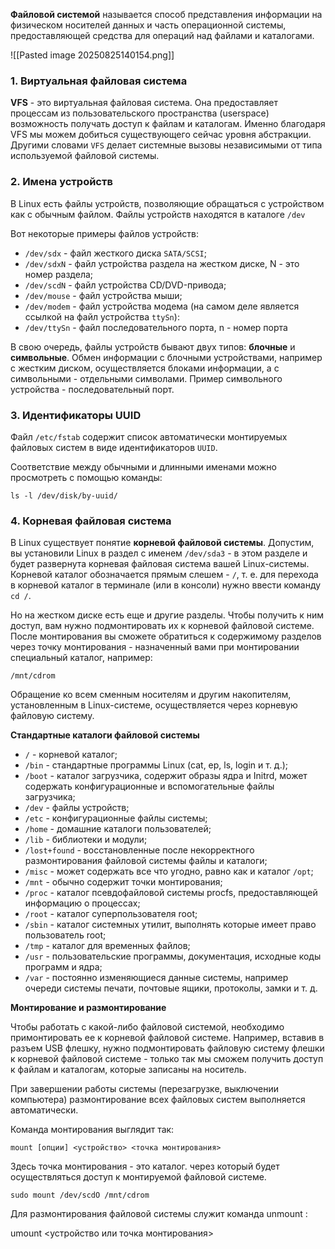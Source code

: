 
**Файловой системой** называется способ представления информации на физическом носителей данных и часть операционной системы, предоставляющей средства для операций над файлами и каталогами.

![[Pasted image 20250825140154.png]]

### 1. Виртуальная файловая система

**VFS** - это виртуальная файловая система. Она предоставляет процессам из пользовательского пространства (userspace) возможность получать доступ к файлам и каталогам. Именно благодаря VFS мы можем добиться существующего сейчас уровня абстракции. Другими словами `VFS` делает системные вызовы независимыми от типа используемой файловой системы.

### 2. Имена устройств

В Linux есть файлы устройств, позволяющие обращаться с устройством
как с обычным файлом. Файлы устройств находятся в каталоге `/dev` 

Вот некоторые примеры файлов устройств:

- `/dev/sdx` - файл жесткого диска `SAТA/SCSI`;
- `/dev/sdxN` - файл устройства раздела на жестком диске, N - это номер раздела;
- `/dev/scdN` - файл устройства СD/DVD-привода;
- `/dev/mouse` - файл устройства мыши;
- `/dev/modem` - файл устройства модема (на самом деле является ссылкой на файл устройства `ttySn`):
- `/dev/ttySn` - файл последовательного порта, n - номер порта

В свою очередь, файлы устройств бывают двух типов: **блочные** и **символьные**. Обмен информации с блочными устройствами, например с жестким диском, осуществляется блоками информации, а с символьными - отдельными символами. Пример символьного устройства - последовательный порт.

### 3. Идентификаторы UUID

Файл `/etc/fstab` содержит список автоматически монтируемых файловых систем в виде идентификаторов `UUID`.

Соответствие между обычными и длинными именами можно просмотреть с помощью команды:

`ls -l /dev/disk/by-uuid/`

### 4. Корневая файловая система

В Linux существует понятие **корневой файловой системы**. Допустим, вы установили Linux в раздел с именем `/dev/sdaЗ` - в этом разделе и будет развернута корневая файловая система вашей Linuх-системы. Корневой каталог обозначается прямым слешем - `/`, т. е. для перехода в корневой каталог в терминале (или в консоли) нужно ввести команду `cd /`.

Но на жестком диске есть еще и другие разделы. Чтобы получить к ним доступ, вам нужно подмонтировать их к корневой файловой системе. После монтирования вы сможете обратиться к содержимому разделов через точку монтирования - назначенный вами при монтировании специальный каталог, например:

```
/mnt/cdrom
```

Обращение ко всем сменным носителям и другим накопителям, установленным в Linux-cиcтeмe, осуществляется через корневую файловую систему.

**Стандартные каталоги файловой системы**

- `/` - корневой каталог;
- `/bin` - стандартные программы Linux (cat, ер, ls, login и т. д.);
- `/boot` - каталог загрузчика, содержит образы ядра и Initrd, может содержать конфигурационные и вспомогательные файлы загрузчика;
- `/dev` - файлы устройств;
- `/etc` - конфигурационные файлы системы;
- `/home` - домашние каталоги пользователей;
- `/lib` - библиотеки и модули;
- `/lost+found` - восстановленные после некорректного размонтирования файловой системы файлы и каталоги;
- `/misc` - может содержать все что угодно, равно как и каталог `/opt`;
- `/mnt` - обычно содержит точки монтирования;
- `/ргос` - каталог псевдофайловой системы procfs, предоставляющей информацию о процессах;
- `/root` - каталог суперпользователя root;
- `/sbin` - каталог системных утилит, выполнять которые имеет право пользователь root;
- `/tmp` - каталог для временных файлов;
- `/usr` - пользовательские программы, документация, исходные коды программ и ядра;
- `/var` - постоянно изменяющиеся данные системы, например очереди системы печати, почтовые ящики, протоколы, замки и т. д.

**Монтирование и размонтирование**

Чтобы работать с какой-либо файловой системой, необходимо примонтировать ее к корневой файловой системе. Например, вставив в разъем USB флешку, нужно подмонтировать файловую систему флешки к корневой файловой системе - только так мы сможем получить доступ к файлам и каталогам, которые записаны на носитель.

При завершении работы системы (перезагрузке, выключении компьютера) размонтирование всех файловых систем выполняется автоматически.

Команда монтирования выглядит так:

```
mount [опции] <устройство> <точка монтирования>
```

Здесь точка монтирования - это каталог. через который будет осуществляться доступ к монтируемой файловой системе.

```shell
sudo mount /dev/scdO /mnt/cdrom
```

Для размонтирования файловой системы служит команда unmount :

umount <устройство или точка монтирования>